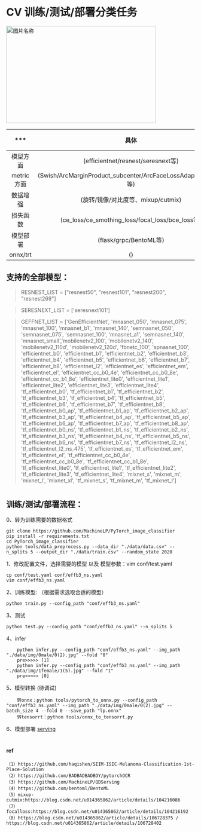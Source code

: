 

# CV 训练/测试/部署分类任务

<img src="https://user-images.githubusercontent.com/9102141/87268895-3e0d0780-c4fe-11ea-849e-6140b7e0d4de.gif" width = "400" height = "260" alt="图片名称" align=center>


|      ***       |   具体     |    样例   |  
| :-----------------: | :---------:| :---------:|
|  模型方面  |   (efficientnet/resnest/seresnext等)       |  [1](./qdnet/conf/constant.py)  |
|  metric方面  |   (Swish/ArcMarginProduct_subcenter/ArcFaceLossAdaptiveMargin等)       |  [2](./qdnet/models/metric_strategy.py)  |
|  数据增强  |   (旋转/镜像/对比度等、mixup/cutmix)         |  [3](./qdnet/dataaug/) | 
|  损失函数  |   (ce_loss/ce_smothing_loss/focal_loss/bce_loss等)                     |  [4](./qdnet/loss/)    | 
|  模型部署  |   (flask/grpc/BentoML等)                   |  [5](./serving/)       | 
|  onnx/trt |   ()                                      |  [6](./tools/)         | 


## 支持的全部模型：

> RESNEST_LIST = ["resnest50", "resnest101", "resnest200", "resnest269"]

> SERESNEXT_LIST = ['seresnext101']

> GEFFNET_LIST = ['GenEfficientNet', 'mnasnet_050', 'mnasnet_075', 'mnasnet_100', 'mnasnet_b1', 'mnasnet_140', 'semnasnet_050', 'semnasnet_075', 'semnasnet_100', 'mnasnet_a1', 'semnasnet_140', 'mnasnet_small','mobilenetv2_100', 'mobilenetv2_140', 'mobilenetv2_110d', 'mobilenetv2_120d', 'fbnetc_100', 'spnasnet_100', 'efficientnet_b0', 'efficientnet_b1', 'efficientnet_b2',  'efficientnet_b3', 'efficientnet_b4', 'efficientnet_b5', 'efficientnet_b6', 'efficientnet_b7', 'efficientnet_b8', 'efficientnet_l2', 'efficientnet_es', 'efficientnet_em', 'efficientnet_el', 'efficientnet_cc_b0_4e', 'efficientnet_cc_b0_8e', 'efficientnet_cc_b1_8e', 'efficientnet_lite0', 'efficientnet_lite1', 'efficientnet_lite2', 'efficientnet_lite3', 'efficientnet_lite4', 'tf_efficientnet_b0', 'tf_efficientnet_b1', 'tf_efficientnet_b2', 'tf_efficientnet_b3', 'tf_efficientnet_b4', 'tf_efficientnet_b5', 'tf_efficientnet_b6', 'tf_efficientnet_b7', 'tf_efficientnet_b8', 'tf_efficientnet_b0_ap', 'tf_efficientnet_b1_ap', 'tf_efficientnet_b2_ap', 'tf_efficientnet_b3_ap', 'tf_efficientnet_b4_ap', 'tf_efficientnet_b5_ap', 'tf_efficientnet_b6_ap', 'tf_efficientnet_b7_ap', 'tf_efficientnet_b8_ap', 'tf_efficientnet_b0_ns', 'tf_efficientnet_b1_ns', 'tf_efficientnet_b2_ns', 'tf_efficientnet_b3_ns', 'tf_efficientnet_b4_ns', 'tf_efficientnet_b5_ns', 'tf_efficientnet_b6_ns', 'tf_efficientnet_b7_ns', 'tf_efficientnet_l2_ns', 'tf_efficientnet_l2_ns_475', 'tf_efficientnet_es', 'tf_efficientnet_em', 'tf_efficientnet_el', 'tf_efficientnet_cc_b0_4e', 'tf_efficientnet_cc_b0_8e', 'tf_efficientnet_cc_b1_8e', 'tf_efficientnet_lite0', 'tf_efficientnet_lite1', 'tf_efficientnet_lite2', 'tf_efficientnet_lite3', 'tf_efficientnet_lite4', 'mixnet_s', 'mixnet_m', 'mixnet_l', 'mixnet_xl', 'tf_mixnet_s', 'tf_mixnet_m', 'tf_mixnet_l']

#

## 训练/测试/部署流程：
0、转为训练需要的数据格式
```
git clone https://github.com/MachineLP/PyTorch_image_classifier
pip install -r requirements.txt
cd PyTorch_image_classifier
python tools/data_preprocess.py --data_dir "./data/data.csv" --n_splits 5 --output_dir "./data/train.csv" --random_state 2020
```

1、修改配置文件，选择需要的模型 以及 模型参数：vim conf/test.yaml
```
cp conf/test.yaml conf/effb3_ns.yaml
vim conf/effb3_ns.yaml
```

2、训练模型: （根据需求选取合适的模型） 
```
python train.py --config_path "conf/effb3_ns.yaml"
```

3、测试
```
python test.py --config_path "conf/effb3_ns.yaml" --n_splits 5
```

4、infer
```
    python infer.py --config_path "conf/effb3_ns.yaml" --img_path "./data/img/0male/0(2).jpg" --fold "0"
    pre>>>>> [1]
    python infer.py --config_path "conf/effb3_ns.yaml" --img_path "./data/img/1female/1(5).jpg" --fold "1"
    pre>>>>> [0]
```

5、模型转换 (待调试)
```
    转onnx：python tools/pytorch_to_onnx.py --config_path "conf/effb3_ns.yaml" --img_path "./data/img/0male/0(2).jpg" --batch_size 4 --fold 0 --save_path "lp.onnx"
    转tensorrt：python tools/onnx_to_tensorrt.py
```

6、模型部署
[serving](./serving/) 





#

#

#

#

#

#

#

#### ref
```
（1）https://github.com/haqishen/SIIM-ISIC-Melanoma-Classification-1st-Place-Solution
（2）https://github.com/BADBADBADBOY/pytorchOCR
（3）https://github.com/MachineLP/QDServing
（4）https://github.com/bentoml/BentoML
（5）mixup-cutmix:https://blog.csdn.net/u014365862/article/details/104216086
（7）focalloss:https://blog.csdn.net/u014365862/article/details/104216192
（8）https://blog.csdn.net/u014365862/article/details/106728375 / https://blog.csdn.net/u014365862/article/details/106728402 
```





